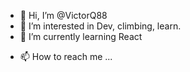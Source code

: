 - 👋 Hi, I’m @VictorQ88
- 👀 I’m interested in Dev, climbing, learn.
- 🌱 I’m currently learning React
<!--- - 💞️ I’m looking to collaborate on --->
- 📫 How to reach me ...

<!---
VictorQ88/VictorQ88 is a ✨ special ✨ repository because its `README.md` (this file) appears on your GitHub profile.
You can click the Preview link to take a look at your changes.
--->
